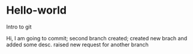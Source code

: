 # Hello-world
Intro to git

Hi,
I am going to commit;
second branch created;
created new brach and added some desc.
raised new request for another branch
